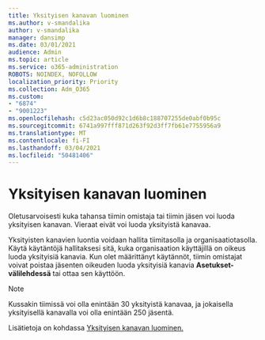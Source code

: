 ```yaml
---
title: Yksityisen kanavan luominen
ms.author: v-smandalika
author: v-smandalika
manager: dansimp
ms.date: 03/01/2021
audience: Admin
ms.topic: article
ms.service: o365-administration
ROBOTS: NOINDEX, NOFOLLOW
localization_priority: Priority
ms.collection: Adm_O365
ms.custom:
- "6874"
- "9001223"
ms.openlocfilehash: c5d23ac050d92c1d6b8c188707255de0abf0b95c
ms.sourcegitcommit: 6741a997fff871d263f92d3ff7fb61e7755956a9
ms.translationtype: MT
ms.contentlocale: fi-FI
ms.lasthandoff: 03/04/2021
ms.locfileid: "50481406"
---
```

# <a name="create-a-private-channel"></a>Yksityisen kanavan luominen

Oletusarvoisesti kuka tahansa tiimin omistaja tai tiimin jäsen voi luoda yksityisen kanavan. Vieraat eivät voi luoda yksityistä kanavaa. 

Yksityisten kanavien luontia voidaan hallita tiimitasolla ja organisaatiotasolla. Käytä käytäntöjä hallitaksesi sitä, kuka organisaation käyttäjillä on oikeus luoda yksityisiä kanavia. Kun olet määrittänyt käytännöt, tiimin omistajat voivat poistaa jäsenten oikeuden luoda yksityisiä kanavia **Asetukset-välilehdessä** tai ottaa sen käyttöön.

> [!NOTE]
> Kussakin tiimissä voi olla enintään 30 yksityistä kanavaa, ja jokaisella yksityisellä kanavalla voi olla enintään 250 jäsentä.

Lisätietoja on kohdassa [Yksityisen kanavan luominen.](https://docs.microsoft.com/MicrosoftTeams/private-channels#private-channel-creation)


